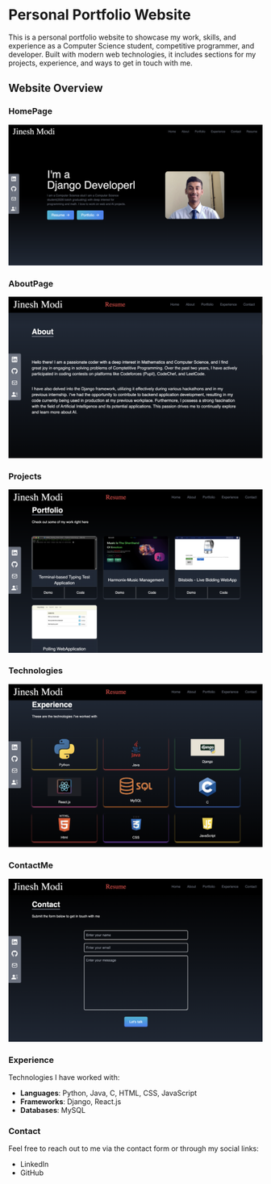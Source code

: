 # Personal Portfolio Website

This is a personal portfolio website to showcase my work, skills, and experience as a Computer Science student, competitive programmer, and developer. Built with modern web technologies, it includes sections for my projects, experience, and ways to get in touch with me.

## Website Overview
### HomePage
![HomePage_Portfolio](./readme_images/HomePage_Portfolio.png)
### AboutPage
![AboutPage_Portfolio](./readme_images/AboutPage_Portfolio.png)
### Projects
![Projects_Portfolio](./readme_images/Projects_Portfolio.png)
### Technologies
![Technologies_Portfolio](./readme_images/Technologies_Portfolio.png)
### ContactMe
![ContactMe_Portfolio](./readme_images/ContactMe_Portfolio.png)

### Experience
Technologies I have worked with:
- **Languages**: Python, Java, C, HTML, CSS, JavaScript
- **Frameworks**: Django, React.js
- **Databases**: MySQL

### Contact
Feel free to reach out to me via the contact form or through my social links:
- LinkedIn
- GitHub